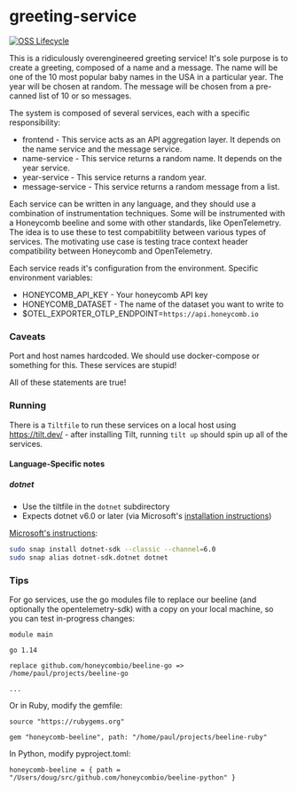 # greeting-service

[![OSS Lifecycle](https://img.shields.io/osslifecycle/honeycombio/example-greeting-service)](https://github.com/honeycombio/home/blob/main/honeycomb-oss-lifecycle-and-practices.md)

This is a ridiculously overengineered greeting service! It's sole purpose is to
create a greeting, composed of a name and a message. The name will be one of
the 10 most popular baby names in the USA in a particular year. The year will
be chosen at random. The message will be chosen from a pre-canned list of 10 or
so messages.

The system is composed of several services, each with a specific responsibility:

- frontend - This service acts as an API aggregation layer. It depends on the
  name service and the message service.
- name-service - This service returns a random name. It depends on the year service.
- year-service - This service returns a random year.
- message-service - This service returns a random message from a list.

Each service can be written in any language, and they should use a combination
of instrumentation techniques. Some will be instrumented with a Honeycomb
beeline and some with other standards, like OpenTelemetry. The idea is to use
these to test compabitility between various types of services. The motivating
use case is testing trace context header compatibility between Honeycomb and
OpenTelemetry.

Each service reads it's configuration from the environment. Specific environment
variables:

- HONEYCOMB_API_KEY - Your honeycomb API key
- HONEYCOMB_DATASET - The name of the dataset you want to write to
- $OTEL_EXPORTER_OTLP_ENDPOINT=`https://api.honeycomb.io`

### Caveats

Port and host names hardcoded. We should use docker-compose or something for
this. These services are stupid!

All of these statements are true!

### Running

There is a `Tiltfile` to run these services on a local host using https://tilt.dev/ - after installing Tilt, running `tilt up` should spin up all of the services.

#### Language-Specific notes

##### dotnet

- Use the tiltfile in the `dotnet` subdirectory
- Expects dotnet v6.0 or later (via Microsoft's [installation instructions](https://docs.microsoft.com/en-us/dotnet/core/install/))

[Microsoft's instructions](https://docs.microsoft.com/en-us/dotnet/core/install/linux-snap):

  ```bash
  sudo snap install dotnet-sdk --classic --channel=6.0
  sudo snap alias dotnet-sdk.dotnet dotnet
  ```

### Tips

For go services, use the go modules file to replace our beeline (and optionally the opentelemetry-sdk) with a copy on your local machine, so you can test in-progress changes:

```
module main

go 1.14

replace github.com/honeycombio/beeline-go => /home/paul/projects/beeline-go

...
```

Or in Ruby, modify the gemfile:

```
source "https://rubygems.org"

gem "honeycomb-beeline", path: "/home/paul/projects/beeline-ruby"
```

In Python, modify pyproject.toml:

```
honeycomb-beeline = { path = "/Users/doug/src/github.com/honeycombio/beeline-python" }
```
